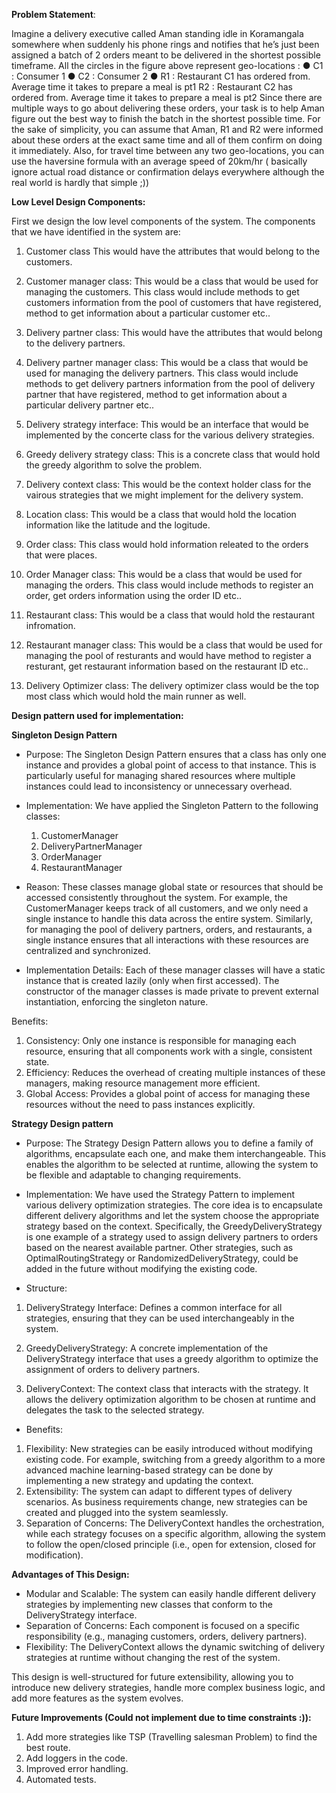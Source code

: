 **Problem Statement**:

Imagine a delivery executive called Aman standing idle in Koramangala somewhere when suddenly his
phone rings and notifies that he’s just been assigned a batch of 2 orders meant to be delivered in the
shortest possible timeframe.
All the circles in the figure above represent geo-locations :
● C1 : Consumer 1
● C2 : Consumer 2
● R1 : Restaurant C1 has ordered from. Average time it takes to prepare a meal is pt1
R2 : Restaurant C2 has ordered from. Average time it takes to prepare a meal is pt2
Since there are multiple ways to go about delivering these orders, your task is to help Aman figure out
the best way to finish the batch in the shortest possible time.
For the sake of simplicity, you can assume that Aman, R1 and R2 were informed about these orders at
the exact same time and all of them confirm on doing it immediately. Also, for travel time between
any two geo-locations, you can use the haversine formula with an average speed of 20km/hr (
basically ignore actual road distance or confirmation delays everywhere although the real world is
hardly that simple ;))

**Low Level Design Components:**

First we design the low level components of the system. The components that we have identified in the system are:

1) Customer class
This would have the attributes that would belong to the customers.

2) Customer manager class:
This would be a class that would be used for managing the customers. This class would include methods to get customers information from the pool of customers that have registered, method to get information about a particular customer etc..

3) Delivery partner class:
This would have the attributes that would belong to the delivery partners.

4) Delivery partner manager class:
This would be a class that would be used for managing the delivery partners. This class would include methods to get delivery partners 
information from the pool of delivery partner that have registered, method to get information about a particular delivery partner etc..

5) Delivery strategy interface:
This would be an interface that would be implemented by the concerte class for the various delivery strategies.

6) Greedy delivery strategy class:
This is a concrete class that would hold the greedy algorithm to solve the problem.

7) Delivery context class:
This would be the context holder class for the vairous strategies that we might implement for the delivery system.

8) Location class:
This would be a class that would hold the location information like the latitude and the logitude.

9) Order class:
This class would hold information releated to the orders that were places.

10) Order Manager class:
This would be a class that would be used for managing the orders. This class would include methods to register an order, get orders information
using the order ID etc..

11) Restaurant class:
This would be a class that would hold the restaurant infromation.

12) Restaurant manager class:
This would be a class that would be used for managing the pool of resturants and would have method to register a resturant, get restaurant information based on the restaurant ID etc..

13) Delivery Optimizer class:
The delivery optimizer class would be the top most class which would hold the main runner as well.


**Design pattern used for implementation:**

**Singleton Design Pattern**

- Purpose: 
The Singleton Design Pattern ensures that a class has only one instance and provides a global point of access to that instance. This is particularly useful for managing shared resources where multiple instances could lead to inconsistency or unnecessary overhead.

- Implementation:
We have applied the Singleton Pattern to the following classes:
    1) CustomerManager
    2) DeliveryPartnerManager
    3) OrderManager
    4) RestaurantManager

- Reason:
These classes manage global state or resources that should be accessed consistently throughout the system. For example, the CustomerManager keeps track of all customers, and we only need a single instance to handle this data across the entire system. Similarly, for managing the pool of delivery partners, orders, and restaurants, a single instance ensures that all interactions with these resources are centralized and synchronized.

- Implementation Details:
Each of these manager classes will have a static instance that is created lazily (only when first accessed).
The constructor of the manager classes is made private to prevent external instantiation, enforcing the singleton nature.

Benefits:

1) Consistency: Only one instance is responsible for managing each resource, ensuring that all components work with a single, consistent state.
2) Efficiency: Reduces the overhead of creating multiple instances of these managers, making resource management more efficient.
3) Global Access: Provides a global point of access for managing these resources without the need to pass instances explicitly.

**Strategy Design pattern**

- Purpose: 
The Strategy Design Pattern allows you to define a family of algorithms, encapsulate each one, and make them interchangeable. This enables the algorithm to be selected at runtime, allowing the system to be flexible and adaptable to changing requirements.

- Implementation:
We have used the Strategy Pattern to implement various delivery optimization strategies. The core idea is to encapsulate different delivery algorithms and let the system choose the appropriate strategy based on the context.
Specifically, the GreedyDeliveryStrategy is one example of a strategy used to assign delivery partners to orders based on the nearest available partner. Other strategies, such as OptimalRoutingStrategy or RandomizedDeliveryStrategy, could be added in the future without modifying the existing code.

- Structure:

1) DeliveryStrategy Interface: 
Defines a common interface for all strategies, ensuring that they can be used interchangeably in the system.

2) GreedyDeliveryStrategy: 
A concrete implementation of the DeliveryStrategy interface that uses a greedy algorithm to optimize the assignment of orders to delivery partners.

3) DeliveryContext: The context class that interacts with the strategy. It allows the delivery optimization algorithm to be chosen at runtime and delegates the task to the selected strategy.

- Benefits:
1) Flexibility: New strategies can be easily introduced without modifying existing code. For example, switching from a greedy algorithm to a more advanced machine learning-based strategy can be done by implementing a new strategy and updating the context.
2) Extensibility: The system can adapt to different types of delivery scenarios. As business requirements change, new strategies can be created and plugged into the system seamlessly.
3) Separation of Concerns: The DeliveryContext handles the orchestration, while each strategy focuses on a specific algorithm, allowing the system to follow the open/closed principle (i.e., open for extension, closed for modification).

**Advantages of This Design:**

- Modular and Scalable: The system can easily handle different delivery strategies by implementing new classes that conform to the DeliveryStrategy interface.
- Separation of Concerns: Each component is focused on a specific responsibility (e.g., managing customers, orders, delivery partners).
- Flexibility: The DeliveryContext allows the dynamic switching of delivery strategies at runtime without changing the rest of the system.

This design is well-structured for future extensibility, allowing you to introduce new delivery strategies, handle more complex business logic, and add more features as the system evolves.

**Future Improvements (Could not implement due to time constraints :)):**

1) Add more strategies like TSP (Travelling salesman Problem) to find the best route.
2) Add loggers in the code.
3) Improved error handling.
4) Automated tests.

